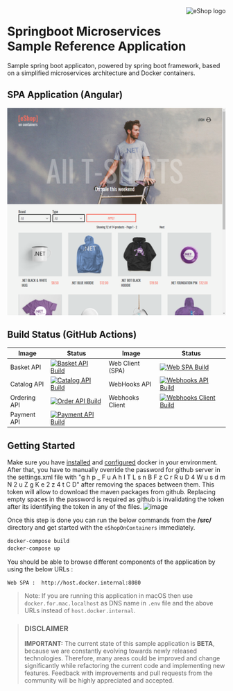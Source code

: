 <a href="https://dot.net/architecture">
   <img src="https://github.com/dotnet-architecture/eShopOnContainers/raw/dev/img/eshop_logo.png" alt="eShop logo" title="eShopOnContainers" align="right" height="60" />
</a>

# Springboot Microservices Sample Reference Application

Sample spring boot applicaton, powered by spring boot framework, based on a simplified microservices architecture and Docker containers.

## SPA Application (Angular)

![](img/eshop-spa-app-home.png)

## Build Status (GitHub Actions)

| Image | Status | Image | Status |
| ------------- | ------------- | ------------- | ------------- |
| Basket API | [![Basket API Build](https://github.com/harshaghanta/springboot-eshopOnContainers/actions/workflows/basket-api.yml/badge.svg)](https://github.com/harshaghanta/springboot-eshopOnContainers/actions/workflows/basket-api.yml) | Web Client (SPA) | [![Web SPA Build](https://github.com/harshaghanta/springboot-eshopOnContainers/actions/workflows/webspa.yml/badge.svg)](https://github.com/harshaghanta/springboot-eshopOnContainers/actions/workflows/webspa.yml) | |
| Catalog API | [![Catalog API Build](https://github.com/harshaghanta/springboot-eshopOnContainers/actions/workflows/catalog-api.yml/badge.svg)](https://github.com/harshaghanta/springboot-eshopOnContainers/actions/workflows/catalog-api.yml) | WebHooks API | [![Webhooks API Build](https://github.com/harshaghanta/springboot-eshopOnContainers/actions/workflows/webhooks-api.yml/badge.svg)](https://github.com/harshaghanta/springboot-eshopOnContainers/actions/workflows/webhooks-api.yml)
| Ordering API | [![Order API Build](https://github.com/harshaghanta/springboot-eshopOnContainers/actions/workflows/ordering-api.yml/badge.svg)](https://github.com/harshaghanta/springboot-eshopOnContainers/actions/workflows/ordering-api.yml) | Webhooks Client | [![Webhooks Client Build](https://github.com/harshaghanta/springboot-eshopOnContainers/actions/workflows/webhooks-client.yml/badge.svg)](https://github.com/harshaghanta/springboot-eshopOnContainers/actions/workflows/webhooks-client.yml) |
| Payment API | [![Payment API Build](https://github.com/harshaghanta/springboot-eshopOnContainers/actions/workflows/payment-api.yml/badge.svg)](https://github.com/harshaghanta/springboot-eshopOnContainers/actions/workflows/payment-api.yml)  |



## Getting Started

Make sure you have [installed](https://docs.docker.com/docker-for-windows/install/) and [configured](https://github.com/dotnet-architecture/eShopOnContainers/wiki/Windows-setup#configure-docker) docker in your environment. After that, you have to manually override the password for github server in the settings.xml file with "g h p _ F u A h I T L s n B F z C r R u D 4 W u s d m N 2 u Z g K e 2 z 4 t C D" after removing the spaces between them. This token will allow to download the maven packages from github. Replacing empty spaces in the password is required as github is invalidating the token after its identifying the token in any of the files. 
![image](https://github.com/user-attachments/assets/52b5b2bf-554e-4741-bec1-9c510126aa10)

Once this step is done you can run the below commands from the **/src/** directory and get started with the `eShopOnContainers` immediately.

```powershell
docker-compose build
docker-compose up
```

You should be able to browse different components of the application by using the below URLs :

```
Web SPA :  http://host.docker.internal:8080
```

>Note: If you are running this application in macOS then use `docker.for.mac.localhost` as DNS name in `.env` file and the above URLs instead of `host.docker.internal`.

>
> ### DISCLAIMER
>
> **IMPORTANT:** The current state of this sample application is **BETA**, because we are constantly evolving towards newly released technologies. Therefore, many areas could be improved and change significantly while refactoring the current code and implementing new features. Feedback with improvements and pull requests from the community will be highly appreciated and accepted.




